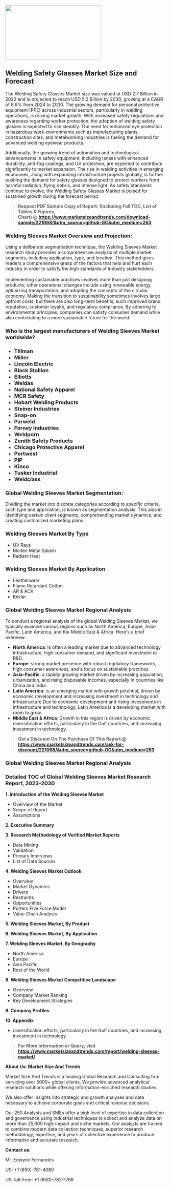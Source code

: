 <p><img class="alignnone size-medium wp-image-20088" src="https://ffe5etoiles.com/wp-content/uploads/2024/12/MST1-300x171.png" alt="" width="300" height="171" /></p><h2>Welding Safety Glasses Market Size and Forecast</h2><p>The Welding Safety Glasses Market size was valued at USD 2.7 Billion in 2022 and is projected to reach USD 5.2 Billion by 2030, growing at a CAGR of 8.6% from 2024 to 2030. The growing demand for personal protective equipment (PPE) across industrial sectors, particularly in welding operations, is driving market growth. With increased safety regulations and awareness regarding worker protection, the adoption of welding safety glasses is expected to rise steadily. The need for enhanced eye protection in hazardous work environments such as manufacturing plants, construction sites, and metalworking industries is fueling the demand for advanced welding eyewear products.</p><p>Additionally, the growing trend of automation and technological advancements in safety equipment, including lenses with enhanced durability, anti-fog coatings, and UV protection, are expected to contribute significantly to market expansion. The rise in welding activities in emerging economies, along with expanding infrastructure projects globally, is further pushing the demand for safety glasses designed to protect workers from harmful radiation, flying debris, and intense light. As safety standards continue to evolve, the Welding Safety Glasses Market is poised for sustained growth during the forecast period.</p></p><blockquote id="" class=""><strong>Request PDF Sample Copy of Report: (Including Full TOC, List of Tables &amp; Figures, Chart)&nbsp;@&nbsp;<strong><a href="https://www.marketsizeandtrends.com/download-sample/221068/&utm_source=github-GC&utm_medium=263" target="_blank">https://www.marketsizeandtrends.com/download-sample/221068/&utm_source=github-GC&utm_medium=263</a></strong></strong></blockquote><h3 id="" class="">Welding Sleeves Market&nbsp;Overview and Projection:</h3><p id="" class="">Using a deliberate segmentation technique, the Welding Sleeves Market research study provides a comprehensive analysis of multiple market segments, including application, type, and location. This method gives readers a comprehensive grasp of the factors that help and hurt each industry in order to satisfy the high standards of industry stakeholders. <br /> <br />Implementing sustainable practices involves more than just designing products; other operational changes include using renewable energy, optimizing transportation, and adopting the concepts of the circular economy. Making the transition to sustainability sometimes involves large upfront costs, but there are also long-term benefits, such improved brand reputation, customer loyalty, and regulatory compliance. By adhering to environmental principles, companies can satisfy consumer demand while also contributing to a more sustainable future for the world.</p><h3 id="" class="">Who is the largest manufacturers of&nbsp;Welding Sleeves Market worldwide?</h3><h3 class=""><p><ul><li>Tillman </li><li> Miller </li><li> Lincoln Electric </li><li> Black Stallion </li><li> Elliotts </li><li> Weldas </li><li> National Safety Apparel </li><li> MCR Safety </li><li> Hobart Welding Products </li><li> Steiner Industries </li><li> Snap-on </li><li> Parweld </li><li> Forney Industries </li><li> Weldporn </li><li> Zenith Safety Products </li><li> Chicago Protective Apparel </li><li> Portwest </li><li> PIP </li><li> Kinco </li><li> Tusker Industrial </li><li> Weldclass</li></ul></p></h3><h3 id="" class="">Global&nbsp;Welding Sleeves Market Segmentation:</h3><p id="" class="">Dividing the market into discrete categories according to specific criteria, such type and application, is known as segmentation analysis. This aids in identifying certain client segments, comprehending market dynamics, and creating customized marketing plans.</p><h3 id="" class="">Welding Sleeves Market&nbsp;By Type</h3><p><p><ul><li>UV Rays</li><li> Molten Metal Splash</li><li> Radiant Heat</p></li></ul></p></p><h3 id="" class="">Welding Sleeves Market&nbsp;By Application</h3><p class=""><p><ul><li>Leatherwear</li><li> Flame Retardant Cotton</li><li> AR & ACK</li><li> Kevlar</li></ul></p></p><h3 id="" class="">Global Welding Sleeves Market Regional Analysis</h3><p id="" class="">To conduct a regional analysis of the global Welding Sleeves Market, we typically examine various regions such as North America, Europe, Asia-Pacific, Latin America, and the Middle East &amp; Africa. Here's a brief overview:</p><ul><li><strong>North America</strong>: is often a leading market due to advanced technology infrastructure, high consumer demand, and significant investment in R&amp;D.</li><li><strong>Europe</strong>: strong market presence with robust regulatory frameworks, high consumer awareness, and a focus on sustainable practices.</li><li><strong>Asia-Pacific</strong>: a rapidly growing market driven by increasing population, urbanization, and rising disposable incomes, especially in countries like China and India.</li><li><strong>Latin America</strong>: is an emerging market with growth potential, driven by economic development and increasing investment in technology and infrastructure.Due to economic development and rising investments in infrastructure and technology, Latin America is a developing market with room to grow.</li><li><strong>Middle East &amp; Africa</strong>: Growth in this region is driven by economic diversification efforts, particularly in the Gulf countries, and increasing investment in technology.</li></ul><blockquote id="" class=""><strong>Get a Discount On The Purchase Of This Report @ <strong><a href="https://www.marketsizeandtrends.com/ask-for-discount/221068/&utm_source=github-GC&utm_medium=263" target="_blank">https://www.marketsizeandtrends.com/ask-for-discount/221068/&utm_source=github-GC&utm_medium=263</a></strong></strong></blockquote><h3 id="" class="">Global Welding Sleeves Market Regional Analysis</h3><h3 id="" class="">Detailed TOC of Global Welding Sleeves Market Research Report, 2023-2030</h3><p id="" class=""><strong>1. Introduction of the Welding Sleeves Market</strong></p><ul><li>Overview of the Market</li><li>Scope of Report</li><li>Assumptions</li></ul><p id="" class=""><strong>2. Executive Summary</strong></p><p id="" class=""><strong>3. Research Methodology of Verified Market Reports</strong></p><ul><li>Data Mining</li><li>Validation</li><li>Primary Interviews</li><li>List of Data Sources</li></ul><p id="" class=""><strong>4. Welding Sleeves Market Outlook</strong></p><ul><li>Overview</li><li>Market Dynamics</li><li>Drivers</li><li>Restraints</li><li>Opportunities</li><li>Porters Five Force Model</li><li>Value Chain Analysis</li></ul><p id="" class=""><strong>5. Welding Sleeves Market, By Product</strong></p><p id="" class=""><strong>6. Welding Sleeves Market, By Application</strong></p><p id="" class=""><strong>7. Welding Sleeves Market, By Geography</strong></p><ul><li>North America</li><li>Europe</li><li>Asia Pacific</li><li>Rest of the World</li></ul><p id="" class=""><strong>8. Welding Sleeves Market Competitive Landscape</strong></p><ul><li>Overview</li><li>Company Market Ranking</li><li>Key Development Strategies</li></ul><p id="" class=""><strong>9. Company Profiles</strong></p><p id="" class=""><strong>10. Appendix</strong></p><ul><li>diversification efforts, particularly in the Gulf countries, and increasing investment in technology.</li></ul><blockquote id="" class=""><strong>For More Information or Query, visit <strong><strong><a href="https://www.marketsizeandtrends.com/report/welding-sleeves-market/" target="_blank">https://www.marketsizeandtrends.com/report/welding-sleeves-market/</a></strong></strong></strong></blockquote><p id="" class=""><strong>About Us: Market Size And Trends</strong></p><p id="" class="">Market Size And Trends is a leading Global Research and Consulting firm servicing over 5000+ global clients. We provide advanced analytical research solutions while offering information-enriched research studies.</p><p id="" class="">We also offer insights into strategic and growth analyses and data necessary to achieve corporate goals and critical revenue decisions.</p><p id="" class="">Our 250 Analysts and SMEs offer a high level of expertise in data collection and governance using industrial techniques to collect and analyze data on more than 25,000 high-impact and niche markets. Our analysts are trained to combine modern data collection techniques, superior research methodology, expertise, and years of collective experience to produce informative and accurate research.</p><p id="" class=""><strong>Contact us:</strong></p><p id="" class="">Mr. Edwyne Fernandes</p><p id="" class="">US: +1 (650)-781-4080</p><p id="" class="">US Toll-Free: +1 (800)-782-1768</p>

